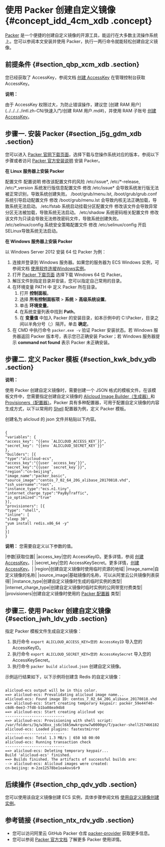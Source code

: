 # 使用 Packer 创建自定义镜像 {#concept_idd_4cm_xdb .concept}

[Packer](https://www.packer.io/) 是一个便捷的创建自定义镜像的开源工具，能运行在大多数主流操作系统上。您可以参阅本文安装并使用 Packer，执行一两行命令就能轻松创建自定义镜像。

## 前提条件 {#section_qbp_xcm_xdb .section}

您已经获取了 AccessKey，参阅文档 [创建 AccessKey](https://help.aliyun.com/document_detail/53045.html) 在管理控制台获取 AccessKey。

**说明：** 

由于 AccessKey 权限过大，为防止错误操作，建议您 [创建 RAM 用户](../../../../intl.zh-CN/快速入门/创建 RAM 用户.md#)，并使用 RAM 子账号 [创建 AccessKey](https://help.aliyun.com/document_detail/53045.html)。

## 步骤一. 安装 Packer {#section_j5g_gdm_xdb .section}

您可以进入 [Packer 官网下载页面](https://www.packer.io/downloads.html)，选择下载与您操作系统对应的版本，参阅以下步骤或者访问 [Packer 官方安装说明](https://www.packer.io/docs/install/index.html) 安装 Packer。

**在 Linux 服务器上安装 Packer**

配置文件 配置说明 修改该配置文件的风险 /etc/issue\*, /etc/\*-release, /etc/\*\_version 系统发行版信息配置文件 修改 /etc/issue\* 会导致系统发行版无法被正常识别，导致系统创建失败。 /boot/grub/menu.lst, /boot/grub/grub.conf 系统引导启动配置文件 修改 /boot/grub/menu.lst 会导致内核无法正确加载，导致系统无法启动。 /etc/fstab 系统启动挂载分区配置文件 修改该文件会导致异常分区无法被加载，导致系统无法启动。 /etc/shadow 系统密码相关配置文件 修改该文件为只读会导致无法修改密码文件，导致系统创建失败。 /etc/selinux/config 系统安全策略配置文件 修改 /etc/selinux/config 开启SELinux导致系统无法启动。

**在 Windows 服务器上安装 Packer**

以 Windows Server 2012 安装 64 位 Packer 为例：

1.  连接并登录到 Windows 服务器。如果您的服务器为 ECS Windows 实例，可参阅文档 [使用软件连接Windows实例](intl.zh-CN/用户指南/连接实例/使用软件连接Windows实例.md#)。
2.  打开 [Packer 下载页面](https://www.packer.io/downloads.html) 选择下载 Windows 64 位 Packer。
3.  解压文件到指定目录并安装，您可以指定自己常用的目录。
4.  在环境变量 PATH 中 定义 Packer 所在目录。
    1.  打开 **控制面板**。
    2.  选择 **所有控制面板项** \> **系统** \> **高级系统设置**。
    3.  单击 **环境变量**。
    4.  在系统变量列表中找到 **Path**。
    5.  在 **变量值** 中加入 Packer 的安装目录，如本示例中的 C:\\Packer，目录之间以半角分号（;）隔开。单击 **确定**。
5.  在 CMD 中执行命令 `packer.exe -v` 验证 Packer 安装状态。若 Windows 服务器返回 Packer 版本号，表示您已正确安装 Packer；若 Windows 服务器提示 **command not found** 表示 Packer 未正确安装。

## 步骤二. 定义 Packer 模板 {#section_kwk_bdv_ydb .section}

**说明：** 

使用 Packer 创建自定义镜像时，需要创建一个 JSON 格式的模板文件。在该模板文件中，您需要指定创建自定义镜像的 [Alicloud Image Builder（生成器）](https://www.packer.io/docs/builders/alicloud-ecs.html)和 [Provisioners（配置器）](https://www.packer.io/docs/provisioners/index.html)。Packer 具有多种配置器，可用于配置自定义镜像的内容生成方式，以下以常用的 [Shell](https://www.packer.io/docs/provisioners/shell.html) 配置器为例，定义 Packer 模板。

创建名为 alicloud 的 json 文件并粘贴以下内容。

```

{
"variables": {
"access_key": "{{env `ALICLOUD_ACCESS_KEY`}}",
"secret_key": "{{env `ALICLOUD_SECRET_KEY`}}"
},
"builders": [{
"type":"alicloud-ecs",
"access_key":"{{user `access_key`}}",
"secret_key":"{{user `secret_key`}}",
"region":"cn-beijing",
"image_name":"packer_basic",
"source_image":"centos_7_02_64_20G_alibase_20170818.vhd",
"ssh_username":"root",
"instance_type":"ecs.n1.tiny",
"internet_charge_type":"PayByTraffic",
"io_optimized":"true"
}],
"provisioners": [{
"type": "shell",
"inline": [
"sleep 30",
"yum install redis.x86_64 -y"
]
}]
}
```

**说明：** 您需要自定义以下参数的值。

|参数|获取位置|
|access\_key|您的 AccessKeyID。更多详情，参阅 [创建 AccessKey](https://help.aliyun.com/document_detail/53045.html)。|
|secret\_key|您的 AccessKeySecret。更多详情，[创建 AccessKey](https://help.aliyun.com/document_detail/53045.html)。|
|region|创建自定义镜像时使用临时资源的地域|
|image\_name|自定义镜像的名称|
|source\_image|基础镜像的名称，可以从阿里云公共镜像列表获得|
|instance\_type|创建自定义镜像时生成的临时实例的类型|
|internet\_charge\_type|创建自定义镜像时临时实例的公网带宽付费类型|
|provisioners|创建自定义镜像时使用的 [Packer 配置器](https://www.packer.io/docs/provisioners/index.html) 类型|

## 步骤三. 使用 Packer 创建自定义镜像 {#section_jwh_ldv_ydb .section}

指定 Packer 模板文件生成自定义镜像：

1.  执行命令 `export ALICLOUD_ACCESS_KEY=您的 AccessKeyID` 导入您的 AccessKeyID。
2.  执行命令 `export ALICLOUD_SECRET_KEY=您的 AccessKeySecret` 导入您的 AccessKeySecret。
3.  执行命令 `packer build alicloud.json` 创建自定义镜像。

示例运行结果如下，以下示例将创建含 Redis 的自定义镜像：

```

alicloud-ecs output will be in this color.
==> alicloud-ecs: Prevalidating alicloud image name...
alicloud-ecs: Found image ID: centos_7_02_64_20G_alibase_20170818.vhd
==> alicloud-ecs: Start creating temporary keypair: packer_59e44f40-c8d6-0ee3-7fd8-b1ba08ea94b8
==> alicloud-ecs: Start creating alicloud vpc
---------------------------
==> alicloud-ecs: Provisioning with shell script: /var/folders/3q/w38xx_js6cl6k5mwkrqsnw7w0000gn/T/packer-shell257466182
alicloud-ecs: Loaded plugins: fastestmirror
---------------------------
alicloud-ecs: Total 1.3 MB/s | 650 kB 00:00
alicloud-ecs: Running transaction check
---------------------------
==> alicloud-ecs: Deleting temporary keypair...
Build 'alicloud-ecs' finished.
==> Builds finished. The artifacts of successful builds are:
--> alicloud-ecs: Alicloud images were created:
cn-beijing: m-2ze12578be1oa4ovs6r9
```

## 后续操作 {#section_chp_qdv_ydb .section}

您可以使用该自定义镜像创建 ECS 实例，具体步骤参阅文档 [使用自定义镜像创建实例](intl.zh-CN/用户指南/实例/创建实例/使用自定义镜像创建实例.md#)。

## 参考链接 {#section_ntx_rdv_ydb .section}

-   您可以访问阿里云 GitHub Packer 仓库 [packer-provider](https://github.com/alibaba/packer-provider) 获取更多信息。
-   您可以参阅 [Packer 官方文档](https://www.packer.io/docs/index.html) 了解更多 Packer 使用详情。

